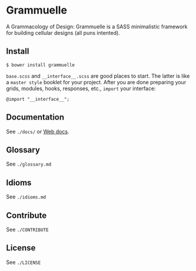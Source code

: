 # Grammuelle

A Grammacology of Design: Grammuelle is a SASS minimalistic framework for 
building cellular designs (all puns intented).

## Install

    $ bower install grammuelle

`base.scss` and `__interface__.scss` are good places to start. The latter is
like a `master style` booklet for your project. After you are done preparing
your grids, modules, hooks, responses, etc., `import` your interface:

    @import "__interface__";

## Documentation

See `./docs/` or [Web docs](http://grammuelle.io/docs).

## Glossary

See `./glossary.md`

## Idioms

See `./idioms.md`

## Contribute

See `./CONTRIBUTE`

## License

See `./LICENSE`
